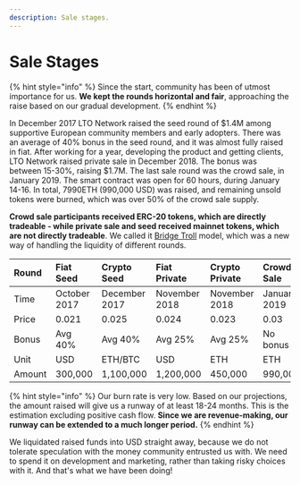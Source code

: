```yaml
---
description: Sale stages.
---
```


# Sale Stages

{% hint style="info" %}
Since the start, community has been of utmost importance for us. **We kept the rounds horizontal and fair**, approaching the raise based on our gradual development.
{% endhint %}

In December 2017 LTO Network raised the seed round of $1.4M among supportive European community members and early adopters. There was an average of 40% bonus in the seed round, and it was almost fully raised in fiat. After working for a year, developing the product and getting clients, LTO Network raised private sale in December 2018. The bonus was between 15-30%, raising $1.7M. The last sale round was the crowd sale, in January 2019. The smart contract was open for 60 hours, during January 14-16. In total, 7990ETH \(990,000 USD\) was raised, and remaining unsold tokens were burned, which was over 50% of the crowd sale supply. 

**Crowd sale participants received ERC-20 tokens, which are directly tradeable - while private sale and seed received mainnet tokens, which are not directly tradeable**. We called it [Bridge Troll](bridge-troll.md) model, which was a new way of handling the liquidity of different rounds.

| Round | Fiat Seed | Crypto Seed | Fiat Private  | Crypto Private | Crowd Sale |
| :--- | :--- | :--- | :--- | :--- | :--- |
| Time | October 2017 | December 2017 | November 2018 | November 2018 | January 2019 |
| Price | 0.021 | 0.025 | 0.024 | 0.023 | 0.03 |
| Bonus  | Avg 40% | Avg 40% | Avg 25% | Avg 25% | No bonus |
| Unit | USD | ETH/BTC | USD | ETH | ETH |
| Amount | 300,000 | 1,100,000 | 1,200,000 | 450,000 | 990,000 |

{% hint style="info" %}
Our burn rate is very low. Based on our projections, the amount raised will give us a runway of at least 18-24 months. This is the estimation excluding positive cash flow. **Since we are revenue-making, our runway can be extended to a much longer period.**
{% endhint %}

We liquidated raised funds into USD straight away, because we do not tolerate speculation with the money community entrusted us with. We need to spend it on development and marketing, rather than taking risky choices with it. And that's what we have been doing!

